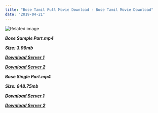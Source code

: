 ```yaml
---
title: "Bose Tamil Full Movie Download - Bose Tamil Movie Download"
date: "2019-04-21"
---
```


![Related image](https://upload.wikimedia.org/wikipedia/en/thumb/e/e9/Bose_cd_cover.jpg/220px-Bose_cd_cover.jpg)

**_Bose Sample Part.mp4_**

**_Size: 3.96mb_**

**_[Download Server 1](http://b6.wetransfer.vip/files/{5d952673edb986a3e6232bd1dc09e7f07ef1103dd7939917627d2e7266b78107}20Actor{5d952673edb986a3e6232bd1dc09e7f07ef1103dd7939917627d2e7266b78107}20Hits{5d952673edb986a3e6232bd1dc09e7f07ef1103dd7939917627d2e7266b78107}20Collection/Srikanth{5d952673edb986a3e6232bd1dc09e7f07ef1103dd7939917627d2e7266b78107}20Movies{5d952673edb986a3e6232bd1dc09e7f07ef1103dd7939917627d2e7266b78107}20Collections/Bose{5d952673edb986a3e6232bd1dc09e7f07ef1103dd7939917627d2e7266b78107}20(2004)/Bose{5d952673edb986a3e6232bd1dc09e7f07ef1103dd7939917627d2e7266b78107}20(2004){5d952673edb986a3e6232bd1dc09e7f07ef1103dd7939917627d2e7266b78107}20Sample{5d952673edb986a3e6232bd1dc09e7f07ef1103dd7939917627d2e7266b78107}20HD.mp4)_**

**_[Download Server 2](http://b6.wetransfer.vip/files/{5d952673edb986a3e6232bd1dc09e7f07ef1103dd7939917627d2e7266b78107}20Actor{5d952673edb986a3e6232bd1dc09e7f07ef1103dd7939917627d2e7266b78107}20Hits{5d952673edb986a3e6232bd1dc09e7f07ef1103dd7939917627d2e7266b78107}20Collection/Srikanth{5d952673edb986a3e6232bd1dc09e7f07ef1103dd7939917627d2e7266b78107}20Movies{5d952673edb986a3e6232bd1dc09e7f07ef1103dd7939917627d2e7266b78107}20Collections/Bose{5d952673edb986a3e6232bd1dc09e7f07ef1103dd7939917627d2e7266b78107}20(2004)/Bose{5d952673edb986a3e6232bd1dc09e7f07ef1103dd7939917627d2e7266b78107}20(2004){5d952673edb986a3e6232bd1dc09e7f07ef1103dd7939917627d2e7266b78107}20Sample{5d952673edb986a3e6232bd1dc09e7f07ef1103dd7939917627d2e7266b78107}20HD.mp4)_**

**_Bose Single Part.mp4_**

**_Size: 648.75mb_**

**_[Download Server 1](http://b6.wetransfer.vip/files/{5d952673edb986a3e6232bd1dc09e7f07ef1103dd7939917627d2e7266b78107}20Actor{5d952673edb986a3e6232bd1dc09e7f07ef1103dd7939917627d2e7266b78107}20Hits{5d952673edb986a3e6232bd1dc09e7f07ef1103dd7939917627d2e7266b78107}20Collection/Srikanth{5d952673edb986a3e6232bd1dc09e7f07ef1103dd7939917627d2e7266b78107}20Movies{5d952673edb986a3e6232bd1dc09e7f07ef1103dd7939917627d2e7266b78107}20Collections/Bose{5d952673edb986a3e6232bd1dc09e7f07ef1103dd7939917627d2e7266b78107}20(2004)/Bose{5d952673edb986a3e6232bd1dc09e7f07ef1103dd7939917627d2e7266b78107}20(2004){5d952673edb986a3e6232bd1dc09e7f07ef1103dd7939917627d2e7266b78107}20Single{5d952673edb986a3e6232bd1dc09e7f07ef1103dd7939917627d2e7266b78107}20Part{5d952673edb986a3e6232bd1dc09e7f07ef1103dd7939917627d2e7266b78107}20HD.mp4)_**

**_[Download Server 2](http://b6.wetransfer.vip/files/{5d952673edb986a3e6232bd1dc09e7f07ef1103dd7939917627d2e7266b78107}20Actor{5d952673edb986a3e6232bd1dc09e7f07ef1103dd7939917627d2e7266b78107}20Hits{5d952673edb986a3e6232bd1dc09e7f07ef1103dd7939917627d2e7266b78107}20Collection/Srikanth{5d952673edb986a3e6232bd1dc09e7f07ef1103dd7939917627d2e7266b78107}20Movies{5d952673edb986a3e6232bd1dc09e7f07ef1103dd7939917627d2e7266b78107}20Collections/Bose{5d952673edb986a3e6232bd1dc09e7f07ef1103dd7939917627d2e7266b78107}20(2004)/Bose{5d952673edb986a3e6232bd1dc09e7f07ef1103dd7939917627d2e7266b78107}20(2004){5d952673edb986a3e6232bd1dc09e7f07ef1103dd7939917627d2e7266b78107}20Single{5d952673edb986a3e6232bd1dc09e7f07ef1103dd7939917627d2e7266b78107}20Part{5d952673edb986a3e6232bd1dc09e7f07ef1103dd7939917627d2e7266b78107}20HD.mp4)_**
